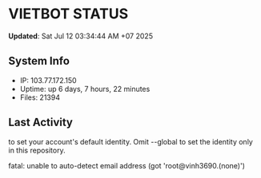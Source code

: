 # VIETBOT STATUS
**Updated**: Sat Jul 12 03:34:44 AM +07 2025

## System Info
- IP: 103.77.172.150
- Uptime: up 6 days, 7 hours, 22 minutes
- Files: 21394

## Last Activity

to set your account's default identity.
Omit --global to set the identity only in this repository.

fatal: unable to auto-detect email address (got 'root@vinh3690.(none)')

